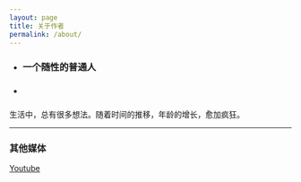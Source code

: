 ```yaml
---
layout: page
title: 关于作者
permalink: /about/
---
```


* ### 一个随性的普通人
* ### 

生活中，总有很多想法。随着时间的推移，年龄的增长，愈加疯狂。

---

### 其他媒体

[Youtube](https://www.youtube.com/channel/UCumWy1SB8Nw9EUCGre-gOyA)
